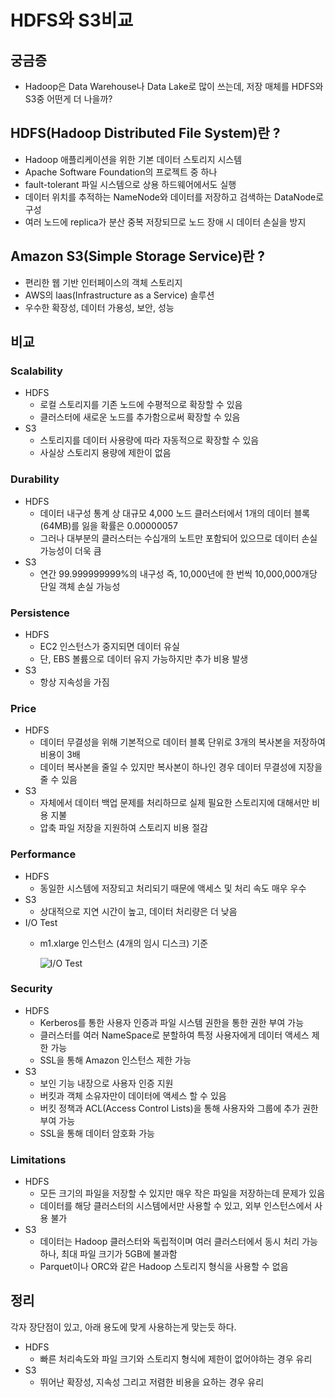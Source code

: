 # HDFS와 S3비교

## 궁금증

* Hadoop은 Data Warehouse나 Data Lake로 많이 쓰는데, 저장 매체를 HDFS와 S3중 어떤게 더 나을까?

## HDFS\(Hadoop Distributed File System\)란 ?

* Hadoop 애플리케이션을 위한 기본 데이터 스토리지 시스템 
* Apache Software Foundation의 프로젝트 중 하나
* fault-tolerant 파일 시스템으로 상용 하드웨어에서도 실행
* 데이터 위치를 추적하는 NameNode와 데이터를 저장하고 검색하는 DataNode로 구성
* 여러 노드에 replica가 분산 중복 저장되므로 노드 장애 시 데이터 손실을 방지

## Amazon S3\(Simple Storage Service\)란 ?

* 편리한 웹 기반 인터페이스의 객체 스토리지
* AWS의 laas\(Infrastructure as a Service\) 솔루션
* 우수한 확장성, 데이터 가용성, 보안, 성능

## 비교

### Scalability

* HDFS
  * 로컬 스토리지를 기존 노드에 수평적으로 확장할 수 있음
  * 클러스터에 새로운 노드를 추가함으로써 확장할 수 있음
* S3
  * 스토리지를 데이터 사용량에 따라 자동적으로 확장할 수 있음
  * 사실상 스토리지 용량에 제한이 없음

### Durability

* HDFS
  * 데이터 내구성 통계 상 대규모 4,000 노드 클러스터에서 1개의 데이터 블록\(64MB\)를 잃을 확률은 0.00000057
  * 그러나 대부분의 클러스터는 수십개의 노트만 포함되어 있으므로 데이터 손실 가능성이 더욱 큼
* S3
  * 연간 99.999999999%의 내구성 즉, 10,000년에 한 번씩 10,000,000개당 단일 객체 손실 가능성

### Persistence

* HDFS
  * EC2 인스턴스가 중지되면 데이터 유실
  * 단, EBS 볼륨으로 데이터 유지 가능하지만 추가 비용 발생
* S3
  * 항상 지속성을 가짐

### Price

* HDFS
  * 데이터 무결성을 위해 기본적으로 데이터 블록 단위로 3개의 복사본을 저장하여 비용이 3배
  * 데이터 복사본을 줄일 수 있지만 복사본이 하나인 경우 데이터 무결성에 지장을 줄 수 있음
* S3
  * 자체에서 데이터 백업 문제를 처리하므로 실제 필요한 스토리지에 대해서만 비용 지불
  * 압축 파일 저장을 지원하여 스토리지 비용 절감

### Performance

* HDFS
  * 동일한 시스템에 저장되고 처리되기 때문에 액세스 및 처리 속도 매우 우수
* S3
  * 상대적으로 지연 시간이 높고, 데이터 처리량은 더 낮음
* I/O Test
  * m1.xlarge 인스턴스 \(4개의 임시 디스크\) 기준

    ![I/O Test](https://user-images.githubusercontent.com/60086878/102498086-de261880-40bc-11eb-9cb8-8308d1783eac.png)

### Security

* HDFS
  * Kerberos를 통한 사용자 인증과 파일 시스템 권한을 통한 권한 부여 가능
  * 클러스터를 여러 NameSpace로 분할하여 특정 사용자에게 데이터 액세스 제한 가능
  * SSL을 통해 Amazon 인스턴스 제한 가능
* S3
  * 보인 기능 내장으로 사용자 인증 지원
  * 버킷과 객체 소유자만이 데이터에 액세스 할 수 있음
  * 버킷 정책과 ACL\(Access Control Lists\)을 통해 사용자와 그룹에 추가 권한 부여 가능
  * SSL을 통해 데이터 암호화 가능

### Limitations

* HDFS
  * 모든 크기의 파일을 저장할 수 있지만 매우 작은 파일을 저장하는데 문제가 있음
  * 데이터를 해당 클러스터의 시스템에서만 사용할 수 있고, 외부 인스턴스에서 사용 불가
* S3
  * 데이터는 Hadoop 클러스터와 독립적이며 여러 클러스터에서 동시 처리 가능하나, 최대 파일 크기가 5GB에 불과함 
  * Parquet이나 ORC와 같은 Hadoop 스토리지 형식을 사용할 수 없음

## 정리

각자 장단점이 있고, 아래 용도에 맞게 사용하는게 맞는듯 하다.

* HDFS
  * 빠른 처리속도와 파일 크기와 스토리지 형식에 제한이 없어야하는 경우 유리
* S3
  * 뛰어난 확장성, 지속성 그리고 저렴한 비용을 요하는 경우 유리

